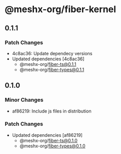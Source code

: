 # @meshx-org/fiber-kernel

## 0.1.1

### Patch Changes

- 4c8ac36: Update dependecy versions
- Updated dependencies [4c8ac36]
  - @meshx-org/fiber-ts@0.1.1
  - @meshx-org/fiber-types@0.1.1

## 0.1.0

### Minor Changes

- af86219: Include js files in distribution

### Patch Changes

- Updated dependencies [af86219]
  - @meshx-org/fiber-ts@0.1.0
  - @meshx-org/fiber-types@0.1.0
